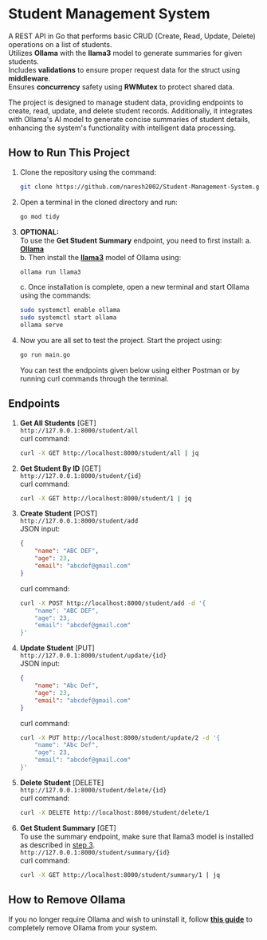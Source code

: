 # Student Management System

A REST API in Go that performs basic CRUD (Create, Read, Update, Delete) operations on a list of students.  
Utilizes **Ollama** with the **llama3** model to generate summaries for given students.  
Includes **validations** to ensure proper request data for the struct using **middleware**.  
Ensures **concurrency** safety using **RWMutex** to protect shared data.  

The project is designed to manage student data, providing endpoints to create, read, update, and delete student records. Additionally, it integrates with Ollama's AI model to generate concise summaries of student details, enhancing the system's functionality with intelligent data processing.

## How to Run This Project

1. Clone the repository using the command:  
    ```bash
    git clone https://github.com/naresh2002/Student-Management-System.git
    ```

2. Open a terminal in the cloned directory and run:  
    ```bash
    go mod tidy
    ```

3. **OPTIONAL:** <a name="optional"></a>  
   To use the **Get Student Summary** endpoint, you need to first install:
    a. [**Ollama**](https://www.ollama.com/download)  
    b. Then install the [**llama3**](https://www.ollama.com/library/llama3) model of Ollama using:  
     ```bash
     ollama run llama3
     ```  
    c. Once installation is complete, open a new terminal and start Ollama using the commands:  
     ```bash
     sudo systemctl enable ollama  
     sudo systemctl start ollama  
     ollama serve
     ```

4. Now you are all set to test the project. Start the project using:  
    ```bash
    go run main.go
    ```  
   You can test the endpoints given below using either Postman or by running curl commands through the terminal.

## Endpoints

1. **Get All Students** [GET]  
    ```http://127.0.0.1:8000/student/all```  
    curl command:  
    ```bash
    curl -X GET http://localhost:8000/student/all | jq
    ```

2. **Get Student By ID** [GET]  
    ```http://127.0.0.1:8000/student/{id}```  
    curl command:  
    ```bash
    curl -X GET http://localhost:8000/student/1 | jq
    ```

3. **Create Student** [POST]  
    ```http://127.0.0.1:8000/student/add```  
    JSON input:  
    ```json
    {  
        "name": "ABC DEF",  
        "age": 23,  
        "email": "abcdef@gmail.com"  
    }
    ```  
    curl command:  
    ```bash
    curl -X POST http://localhost:8000/student/add -d '{  
        "name": "ABC DEF",  
        "age": 23,  
        "email": "abcdef@gmail.com"  
    }'
    ```

4. **Update Student** [PUT]  
    ```http://127.0.0.1:8000/student/update/{id}```  
    JSON input:  
    ```json
    {  
        "name": "Abc Def",  
        "age": 23,  
        "email": "abcdef@gmail.com"  
    }
    ```  
    curl command:  
    ```bash
    curl -X PUT http://localhost:8000/student/update/2 -d '{  
        "name": "Abc Def",  
        "age": 23,  
        "email": "abcdef@gmail.com"  
    }'
    ```

5. **Delete Student** [DELETE]  
    ```http://127.0.0.1:8000/student/delete/{id}```  
    curl command:  
    ```bash
    curl -X DELETE http://localhost:8000/student/delete/1
    ```

6. **Get Student Summary** [GET]  
    To use the summary endpoint, make sure that llama3 model is installed as described in [step 3](#optional).  
    ```http://127.0.0.1:8000/student/summary/{id}```  
    curl command:  
    ```bash
    curl -X GET http://localhost:8000/student/summary/1 | jq
    ```

## How to Remove Ollama

If you no longer require Ollama and wish to uninstall it, follow [**this guide**](https://collabnix.com/how-to-uninstall-ollama/) to completely remove Ollama from your system.

